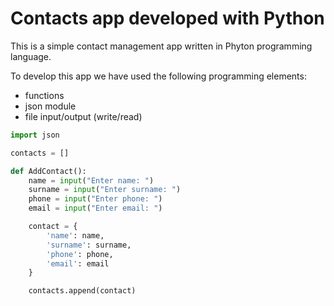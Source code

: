 # Contacts app developed with Python

This is a simple contact management app written in Phyton programming language.

To develop this app we have used the following programming elements:

- functions
- json module
- file input/output (write/read)


```py
import json

contacts = []

def AddContact():
    name = input("Enter name: ")
    surname = input("Enter surname: ")
    phone = input("Enter phone: ")
    email = input("Enter email: ")

    contact = {
        'name': name,
        'surname': surname,
        'phone': phone,
        'email': email
    }

    contacts.append(contact)
